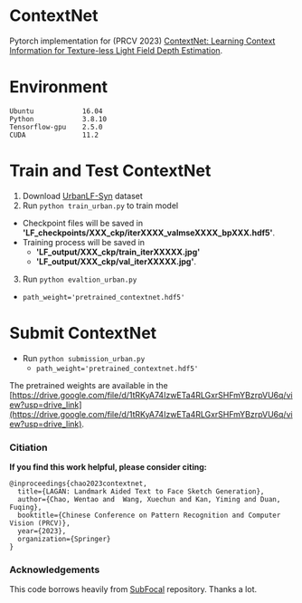 
# ContextNet 
Pytorch implementation for (PRCV 2023) [ContextNet: Learning Context Information for Texture-less Light Field Depth Estimation](PRCV2023_ContextNet.pdf). 

# Environment
```
Ubuntu            16.04
Python            3.8.10
Tensorflow-gpu    2.5.0
CUDA              11.2
```

# Train and Test ContextNet
1. Download [UrbanLF-Syn](https://github.com/hawkeye-group/urbanlf) dataset 
2. Run `python train_urban.py` to train model
  - Checkpoint files will be saved in **'LF_checkpoints/XXX_ckp/iterXXXX_valmseXXXX_bpXXX.hdf5'**.
  - Training process will be saved in 
    - **'LF_output/XXX_ckp/train_iterXXXXX.jpg'**
    - **'LF_output/XXX_ckp/val_iterXXXXX.jpg'**.
3. Run `python evaltion_urban.py`
  - `path_weight='pretrained_contextnet.hdf5'`
# Submit ContextNet 
- Run `python submission_urban.py`
  - `path_weight='pretrained_contextnet.hdf5'`

The pretrained weights are available in the [https://drive.google.com/file/d/1tRKyA74IzwETa4RLGxrSHFmYBzrpVU6q/view?usp=drive_link](https://drive.google.com/file/d/1tRKyA74IzwETa4RLGxrSHFmYBzrpVU6q/view?usp=drive_link).


### Citiation
**If you find this work helpful, please consider citing:**
```
@inproceedings{chao2023contextnet,
  title={LAGAN: Landmark Aided Text to Face Sketch Generation},
  author={Chao, Wentao and  Wang, Xuechun and Kan, Yiming and Duan, Fuqing},
  booktitle={Chinese Conference on Pattern Recognition and Computer Vision (PRCV)},
  year={2023},
  organization={Springer}
}
```
 <!-- pages={137--151}, -->
### Acknowledgements
This code borrows heavily from [SubFocal](https://github.com/chaowentao/SubFocal) repository. Thanks a lot.